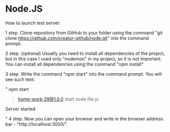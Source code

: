 # Node.JS

How to launch test server:

1 step. 
Clone repository from GitHub to your folder using the command "git clone https://github.com/creator-github/node.git" into the command prompt.

2 step. (optional) 
Usually you need to install all dependencies of the project, but in this case I used
only "nodemon" in my project, so it is not important.
You can install all dependencies using the command "npm install".

3 step.
Write the command "npm start" into the command prompt.
You will see such text:

"
npm start

> home-work-29@1.0.0 start
> node file.js

Server started

"
4 step.
Now you can open your browser and write in the browser address bar - "http://localhost:3000/".